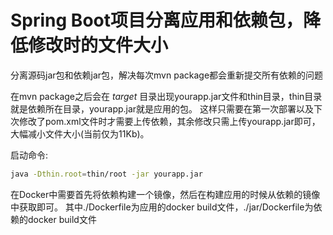 # Spring Boot项目分离应用和依赖包，降低修改时的文件大小

分离源码jar包和依赖jar包，解决每次mvn package都会重新提交所有依赖的问题

在mvn package之后会在 *target* 目录出现yourapp.jar文件和thin目录，thin目录就是依赖所在目录，yourapp.jar就是应用的包。
这样只需要在第一次部署以及下次修改了pom.xml文件时才需要上传依赖，其余修改只需上传yourapp.jar即可，大幅减小文件大小(当前仅为11Kb)。

启动命令:

```bash
java -Dthin.root=thin/root -jar yourapp.jar 
```

在Docker中需要首先将依赖构建一个镜像，然后在构建应用的时候从依赖的镜像中获取即可。
其中./Dockerfile为应用的docker build文件，./jar/Dockerfile为依赖的docker build文件
